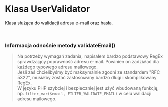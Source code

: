 # Klasa UserValidator
Klasa służąca do walidacji adresu e-mail oraz hasła.

<br>

### Informacja odnośnie metody validateEmail()
> Na potrzeby wymagań zadania, napisałem bardzo podstawowy RegEx sprawdzający poprawność adresu e-mail. Powinien on zadziałać dla każdego typowego adresu mailowego.<br>
Jeśli zaś chcielibyśmy być maksymalnie zgodni ze standardem "RFC 5322", musiałby zostać zastosowany bardzo długi i skomplikowany RegEx.<br>
W języku PHP szybciej i bezpieczniej jest użyć wbudowaną funkcję, np. `filter_var($email, FILTER_VALIDATE_EMAIL)` w celu walidacji adresu mailowego.